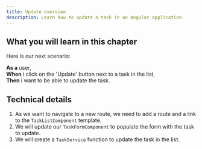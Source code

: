```yaml
---
title: Update overview
description: Learn how to update a task in an Angular application.
---
```


## What you will learn in this chapter

Here is our next scenario:

**As a** user,  
**When** i click on the 'Update' button next to a task in the list,  
**Then** i want to be able to update the task.

## Technical details

1. As we want to navigate to a new route, we need to add a route and a link to the `TaskListComponent` template.
2. We will update our `TaskFormComponent` to populate the form with the task to update.
3. We will create a `TaskService` function to update the task in the list.



